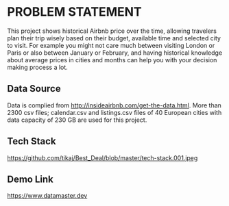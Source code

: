 # PROBLEM STATEMENT
This project shows historical Airbnb price over the time, allowing travelers plan their trip wisely based on their budget, available time and selected city to visit.
For example you might not care much between visiting London or Paris or also between January or February, and having historical knowledge about average prices in cities and months can help you with your decision making process a lot.

## Data Source
Data is complied from http://insideairbnb.com/get-the-data.html. More than 2300 csv files; calendar.csv and listings.csv files of 40 European cities  with data capacity of 230 GB are used for this project.

## Tech Stack
https://github.com/tikaj/Best_Deal/blob/master/tech-stack.001.jpeg

## Demo Link
https://www.datamaster.dev

